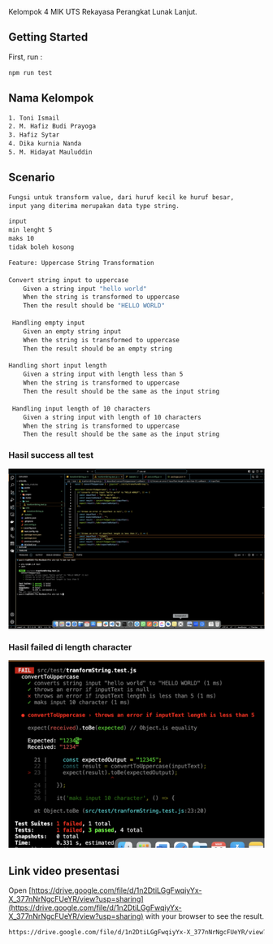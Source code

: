 Kelompok 4 MIK UTS Rekayasa Perangkat Lunak Lanjut.

## Getting Started

First, run :

```bash
npm run test
```

## Nama Kelompok

```bash
1. Toni Ismail
2. M. Hafiz Budi Prayoga
3. Hafiz Sytar
4. Dika kurnia Nanda
5. M. Hidayat Mauluddin
```

## Scenario
```bash
Fungsi untuk transform value, dari huruf kecil ke huruf besar, 
input yang diterima merupakan data type string.
```

```bash
input
min lenght 5
maks 10
tidak boleh kosong
```

```bash
Feature: Uppercase String Transformation

Convert string input to uppercase
	Given a string input "hello world"
	When the string is transformed to uppercase
	Then the result should be "HELLO WORLD"

 Handling empty input
	Given an empty string input
	When the string is transformed to uppercase
	Then the result should be an empty string

Handling short input length
	Given a string input with length less than 5
	When the string is transformed to uppercase
	Then the result should be the same as the input string

 Handling input length of 10 characters
	Given a string input with length of 10 characters
	When the string is transformed to uppercase
	Then the result should be the same as the input string

```

### Hasil success all test
<img src="./result.png" />

### Hasil failed di length character
<img src="./result-2.png" />

## Link video presentasi
Open [https://drive.google.com/file/d/1n2DtiLGgFwqiyYx-X_377nNrNgcFUeYR/view?usp=sharing](https://drive.google.com/file/d/1n2DtiLGgFwqiyYx-X_377nNrNgcFUeYR/view?usp=sharing) with your browser to see the result.
```bash
https://drive.google.com/file/d/1n2DtiLGgFwqiyYx-X_377nNrNgcFUeYR/view?usp=sharing
```
